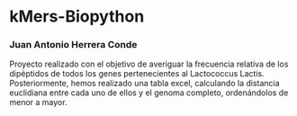 # kMers-Biopython

### Juan Antonio Herrera Conde

Proyecto realizado con el objetivo de averiguar la frecuencia relativa de los dipéptidos de todos los genes pertenecientes al Lactococcus Lactis. Posteriormente, hemos realizado una tabla excel, calculando la distancia euclidiana entre cada uno de ellos y el genoma completo, ordenándolos de menor a mayor.
